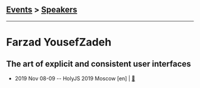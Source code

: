 ## [Events](../README.md) > [Speakers](../speakers.md)
---

# Farzad YousefZadeh

## The art of explicit and consistent user interfaces
- 2019 Nov 08-09 -- HolyJS 2019 Moscow [en] | [:notebook:](https://assets.ctfassets.net/nn534z2fqr9f/6yMT3gDLlhyDRwfMKKQJFU/1f9d0cd424edbf3a0d046c9b8721998c/100527_1072660984_Farzad_YousefZadeh_The_art_of_explicit_and_consistent_user_interfaces.pdf)  
